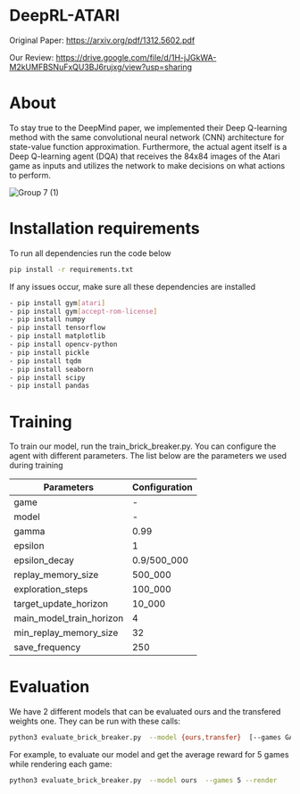 # DeepRL-ATARI
Original Paper: https://arxiv.org/pdf/1312.5602.pdf

Our Review: https://drive.google.com/file/d/1H-jJGkWA-M2kUMFBSNuFxQU3BJ6rujxg/view?usp=sharing

# About
To stay true to the DeepMind paper, we implemented their Deep Q-learning method with the same convolutional neural network (CNN) architecture for state-value function approximation. Furthermore, the actual agent itself is a Deep Q-learning agent (DQA) that receives the 84x84 images of the Atari game as inputs and utilizes the network to make decisions on what actions to perform.

![Group 7 (1)](https://user-images.githubusercontent.com/14239415/144766160-c314b329-e5d8-4787-979e-e8c55b651241.png)


# Installation requirements
To run all dependencies run the code below
```sh
pip install -r requirements.txt
```
If any issues occur, make sure all these dependencies are installed
```sh
- pip install gym[atari]
- pip install gym[accept-rom-license]
- pip install numpy
- pip install tensorflow
- pip install matplotlib
- pip install opencv-python
- pip install pickle
- pip install tqdm
- pip install seaborn
- pip install scipy
- pip install pandas
```

# Training
To train our model, run the train_brick_breaker.py.
You can configure the agent with different parameters. The list below are the parameters we used during training

Parameters | Configuration |
--- | --- |
game | -
model | -
gamma | 0.99
epsilon| 1
epsilon_decay | 0.9/500_000
replay_memory_size| 500_000
exploration_steps |100_000
target_update_horizon| 10_000
main_model_train_horizon| 4
min_replay_memory_size |32
save_frequency |250

# Evaluation
We have 2 different models that can be evaluated ours and the transfered weights one. They can be run with these calls:
```sh
python3 evaluate_brick_breaker.py  --model {ours,transfer}  [--games GAMES] [--render]
```
For example, to evaluate our model and get the average reward for 5 games while rendering each game:
```sh
python3 evaluate_brick_breaker.py  --model ours  --games 5 --render
```
